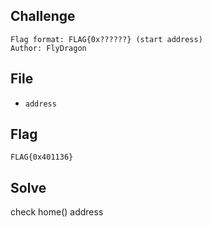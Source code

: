 ## Challenge
```
Flag format: FLAG{0x??????} (start address)  
Author: FlyDragon
```
## File
- `address`
## Flag
```
FLAG{0x401136}
```
## Solve
check home() address
